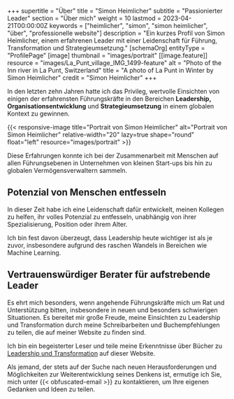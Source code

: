 +++
supertitle = "Über"
title = "Simon Heimlicher"
subtitle = "Passionierter Leader"
section = "Über mich"
weight = 10
lastmod = 2023-04-21T00:00:00Z
keywords = ["heimlicher", "simon", "simon heimlicher", "über", "professionelle website"]
description = "Ein kurzes Profil von Simon Heimlicher, einem erfahrenen Leader mit einer Leidenschaft für Führung, Transformation und Strategieumsetzung."
[schemaOrg]
  entityType = "ProfilePage"
[image]
  thumbnail = "images/portrait"
  [[image.feature]]
    resource = "images/La_Punt_village_IMG_1499-feature"
    alt = "Photo of the Inn river in La Punt, Switzerland"
    title = "A photo of La Punt in Winter by Simon Heimlicher"
    credit = "Simon Heimlicher"
+++

In den letzten zehn Jahren hatte ich das Privileg, wertvolle Einsichten von einigen der erfahrensten Führungskräfte in den Bereichen **Leadership,** **Organisationsentwicklung** und **Strategieumsetzung** in einem globalen Kontext zu gewinnen.

{{< responsive-image title="Portrait von Simon Heimlicher" alt="Portrait von Simon Heimlicher" relative-width="20" lazy=true shape="round" float="left" resource="images/portrait" >}}

Diese Erfahrungen konnte ich bei der Zusammenarbeit mit Menschen auf allen Führungsebenen in Unternehmen von kleinen Start-ups bis hin zu globalen Vermögensverwaltern sammeln.

## Potenzial von Menschen entfesseln

In dieser Zeit habe ich eine Leidenschaft dafür entwickelt, meinen Kollegen zu helfen, ihr volles Potenzial zu entfesseln, unabhängig von ihrer Spezialisierung, Position oder ihrem Alter. 

Ich bin fest davon überzeugt, dass Leadership heute wichtiger ist als je zuvor, insbesondere aufgrund des raschen Wandels in Bereichen wie Machine Learning.

## Vertrauenswürdiger Berater für aufstrebende Leader

Es ehrt mich besonders, wenn angehende Führungskräfte mich um Rat und Unterstützung bitten, insbesondere in neuen und besonders schwierigen Situationen. Es bereitet mir große Freude, meine Einsichten zu Leadership und Transformation durch meine Schreibarbeiten und Buchempfehlungen zu teilen, die auf meiner Website zu finden sind.

Ich bin ein begeisterter Leser und teile meine Erkenntnisse über Bücher zu [Leadership und Transformation](/categories/book) auf dieser Website.

Als jemand, der stets auf der Suche nach neuen Herausforderungen und Möglichkeiten zur Weiterentwicklung seines Denkens ist, ermutige ich Sie, mich unter {{< obfuscated-email >}} zu kontaktieren, um Ihre eigenen Gedanken und Ideen zu teilen.
